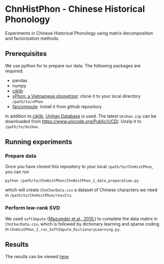 # ChnHistPhon - Chinese Historical Phonology

Experiments in Chinese Historical Phonology using matrix decomposition and factorization methods.

## Prerequisites
We use python for to prepare our data. The following packages are required:
 - pandas
 - numpy
 - [cjklib](https://pypi.org/project/cjklib/)
 - [vPhon: a Vietnamese phonetizer](https://github.com/kirbyj/vPhon): clone it to your local directory `/path/to/vPhon`
 - [fancyimpute](https://github.com/iskandr/fancyimpute): install it from github repository

In addition to [cjklib](https://pypi.org/project/cjklib/), [Unihan Database](http://unicode.org/charts/unihan.html) is used. The latest `Unihan.zip` can be downloaded from https://www.unicode.org/Public/UCD/. Unzip it to `/path/to/Unihan`.
 
## Running experiments
### Prepare data 
Once you have cloned this repository to your local `/path/to/ChnHistPhon`, you can run
```
python /path/to/ChnHistPhon/ChnHistPhon_1_data_preparation.py
```
which will create `ChnCharData.csv` a dataset of Chinese characters we need in `/path/to/ChnHistPhon/results`.
### Perform low-rank SVD
We used `softImpute` ([Mazumder et al., 2010.](http://www.jmlr.org/papers/v11/mazumder10a.html)) to complete the data matrix in `ChnCharData.csv`, which is followed by dictionary learning and sparse coding in `ChnHistPhon_2_run_SoftImpute_DictionaryLearning.py`.
 
## Results
The results can be viewed [here](https://chinese-historical-phonology.herokuapp.com/).

